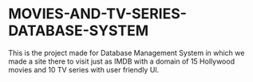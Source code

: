 # MOVIES-AND-TV-SERIES-DATABASE-SYSTEM
This is the project made for Database Management System in which we made a site there to visit just as IMDB with a domain of 15 Hollywood movies and 10 TV series with user friendly UI.  
